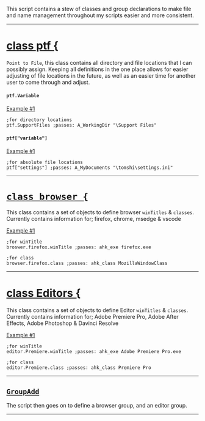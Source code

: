 This script contains a stew of classes and group declarations to make file and name management throughout my scripts easier and more consistent.

***
# <u>class ptf {</u>
`Point to File`, this class contains all directory and file locations that I can possibly assign. Keeping all definitions in the one place allows for easier adjusting of file locations in the future, as well as an easier time for another user to come through and adjust.

#### `ptf.Variable`
<u>Example #1</u>
```ahk
;for directory locations
ptf.SupportFiles ;passes: A_WorkingDir "\Support Files"
```

#### `ptf["variable"]`
<u>Example #1</u>
```ahk
;for absolute file locations
ptf["settings"] ;passes: A_MyDocuments "\tomshi\settings.ini"
```
***

# <u>`class browser {`</u>
This class contains a set of objects to define browser `winTitles` & `classes`. Currently contains information for; firefox, chrome, msedge & vscode

<u>Example #1</u>

```ahk
;for winTitle
broswer.firefox.winTitle ;passes: ahk_exe firefox.exe

;for class
browser.firefox.class ;passes: ahk_class MozillaWindowClass
```
***

# <u>class Editors {</u>
This class contains a set of objects to define Editor `winTitles` & `classes`. Currently contains information for; Adobe Premiere Pro, Adobe After Effects, Adobe Photoshop & Davinci Resolve

<u>Example #1</u>

```ahk
;for winTitle
editor.Premiere.winTitle ;passes: ahk_exe Adobe Premiere Pro.exe

;for class
editor.Premiere.class ;passes: ahk_class Premiere Pro
```
***

## <u>`GroupAdd`</u>
The script then goes on to define a browser group, and an editor group.
***